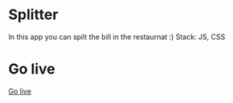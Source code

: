 # Splitter
In this app you can spilt the bill in the restaurnat :) Stack: JS, CSS
# Go live
[Go live](https://splitterejdam.netlify.app)
